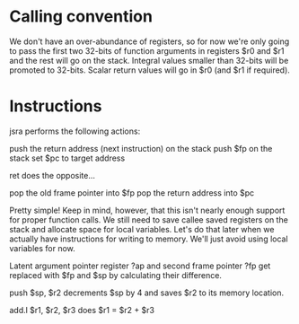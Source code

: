Calling convention
==================

We don't have an over-abundance of registers, so for now we're only going to pass the first two 32-bits of function arguments in registers $r0 and $r1 and the rest will go on the stack. Integral values smaller than 32-bits will be promoted to 32-bits. Scalar return values will go in $r0 (and $r1 if required).

Instructions
============

jsra performs the following actions:

push the return address (next instruction) on the stack
push $fp on the stack
set $pc to target address

ret does the opposite...

pop the old frame pointer into $fp
pop the return address into $pc

Pretty simple! Keep in mind, however, that this isn't nearly enough support for proper function calls. We still need to save callee saved registers on the stack and allocate space for local variables. Let's do that later when we actually have instructions for writing to memory. We'll just avoid using local variables for now.

Latent argument pointer register ?ap and second frame pointer ?fp get replaced
with $fp and $sp by calculating their difference. 

push $sp, $r2 decrements $sp by 4 and saves $r2 to its memory location.

add.l $r1, $r2, $r3 does $r1 = $r2 + $r3

